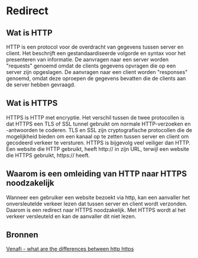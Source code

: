 # Redirect


## Wat is HTTP

HTTP is een protocol voor de overdracht van gegevens tussen server en client. Het beschrijft een gestandaardiseerde volgorde en syntax voor het presenteren van informatie.
De aanvragen naar een server worden "requests" genoemd omdat de clients gegevens opvragen die op een server zijn opgeslagen.
De aanvragen naar een client worden "responses" genoemd, omdat deze oproepen de gegevens bevatten die de clients aan de server hebben gevraagd.


## Wat is HTTPS

HTTPS is HTTP met encryptie. Het verschil tussen de twee protocollen is dat HTTPS een TLS of SSL tunnel gebruikt om normale HTTP-verzoeken en -antwoorden te coderen.
TLS en SSL zijn cryptografische protocollen die de mogelijkheid bieden om een kanaal op te zetten tussen server en client om gecodeerd verkeer te versturen.
HTTPS is bijgevolg veel veiliger dan HTTP. Een website die HTTP gebruikt, heeft http:// in zijn URL, terwijl een website die HTTPS gebruikt, https:// heeft.


## Waarom is een omleiding van HTTP naar HTTPS noodzakelijk

Wanneer een gebruiker een website bezoekt via http, kan een aanvaller het onversleutelde verkeer lezen dat tussen server en client wordt verzonden.
Daarom is een redirect naar HTTPS noodzakelijk.
Met HTTPS wordt al het verkeer versleuteld en kan de aanvaller dit niet lezen.


## Bronnen

[Venafi - what are the differences between http https](https://www.venafi.com/blog/what-are-differences-between-http-https-0#:~:text=HTTPS%20is%20HTTP%20with%20encryption,uses%20HTTPS%20has%20HTTPS%3A%2F%2F.)
